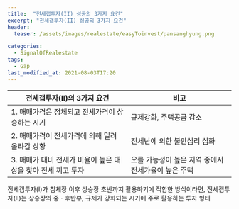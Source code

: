 ```yaml
---
title:  "전세갭투자(II) 성공의 3가지 요건"
excerpt: "전세갭투자(II) 성공의 3가지 요건"
header:
  teaser: /assets/images/realestate/easyToinvest/pansanghyung.png

categories:
  - SignalOfRealestate
tags:
  - Gap
last_modified_at: 2021-08-03T17:20
---
```



|	<center>전세갭투자(II)의 3가지 요건</center>	|		<center>비고</center>		|
| :-------------------------------------------	| :-------------------------------------------	|
| 1. 매매가격은 정체되고 전세가격이 상승하는 시기		| 규제강화, 주택공급 감소				|					
| 2. 매매가격이 전세가격에 의해 밀려 올라갈 상황		| 전세난에 의한 불안심리 심화				|
| 3. 매매가 대비 전세가 비율이 높은 대상을 찾아 전세 끼고 투자	| 오를 가능성이 높은 지역 중에서 전세가율이 높은 주택		|


전세갭투자(I)가 침체장 이후 상승장 초반까지 활용하기에 적합한 방식이라면, 전세갭투자(II)는 상승장의 중ㆍ후반부, 규제가 강화되는 시기에 주로 활용하는 투자 형태


